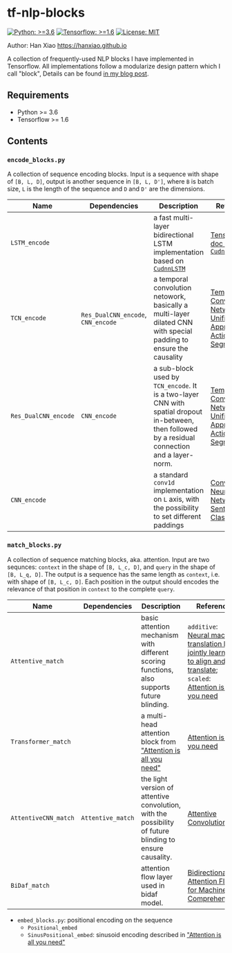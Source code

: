 # tf-nlp-blocks
[![Python: >=3.6](https://img.shields.io/badge/Python->=3.6-brightgreen.svg)](https://opensource.org/licenses/MIT)    [![Tensorflow: >=1.6](https://img.shields.io/badge/Tensorflow->=1.6-brightgreen.svg)](https://opensource.org/licenses/MIT)  [![License: MIT](https://img.shields.io/badge/License-MIT-yellow.svg)](https://opensource.org/licenses/MIT)


Author: Han Xiao https://hanxiao.github.io




A collection of frequently-used NLP blocks I have implemented in Tensorflow. All implementations follow a modularize design pattern which I call "block", Details can be found [in my blog post](https://hanxiao.github.io/2018/06/25/4-Encoding-Blocks-You-Need-to-Know-Besides-LSTM-RNN-in-Tensorflow/).

## Requirements

- Python >= 3.6
- Tensorflow >= 1.6

## Contents

### `encode_blocks.py`
A collection of sequence encoding blocks. Input is a sequence with shape of `[B, L, D]`, output is another sequence in `[B, L, D']`, where `B` is batch size, `L` is the length of the sequence and `D` and `D'` are the dimensions.

| Name  | Dependencies| Description | Reference |
| --- | --- |--- |--- |
| `LSTM_encode`| | a fast multi-layer bidirectional LSTM implementation based on [`CudnnLSTM`](https://www.tensorflow.org/api_docs/python/tf/contrib/cudnn_rnn/CudnnLSTM#call) | [Tensorflow doc on `CudnnLSTM`](https://www.tensorflow.org/api_docs/python/tf/contrib/cudnn_rnn/CudnnLSTM#call)|
| `TCN_encode` | `Res_DualCNN_encode`, `CNN_encode`| a temporal convolution netowork, basically a multi-layer dilated CNN with special padding to ensure the causality| [Temporal Convolutional Networks: A Unified Approach to Action Segmentation](https://arxiv.org/abs/1608.08242)|
| `Res_DualCNN_encode` |`CNN_encode`| a sub-block used by `TCN_encode`. It is a two-layer CNN with spatial dropout in-between, then followed by a residual connection and a layer-norm.| [Temporal Convolutional Networks: A Unified Approach to Action Segmentation](https://arxiv.org/abs/1608.08242)|
| `CNN_encode` | | a standard `conv1d` implementation on `L` axis, with the possibility to set different paddings | [Convolutional Neural Networks for Sentence Classification](https://arxiv.org/abs/1408.5882)|

### `match_blocks.py`
A collection of sequence matching blocks, aka. attention. Input are two sequnces: `context` in the shape of `[B, L_c, D]`, and `query` in the shape of `[B, L_q, D]`. The output is a sequence has the same length as `context`, i.e. with shape of `[B, L_c, D]`. Each position in the output should encodes the relevance of that position in `context` to the complete `query`.

| Name  | Dependencies | Description | Reference |
| --- | --- |--- |--- |
|`Attentive_match`| |basic attention mechanism with different scoring functions, also supports future blinding.| `additive`: [Neural machine translation by jointly learning to align and translate](https://arxiv.org/abs/1409.0473); `scaled`: [Attention is all you need](https://arxiv.org/pdf/1706.03762.pdf)| 
|`Transformer_match`| |a multi-head attention block from ["Attention is all you need"](https://arxiv.org/pdf/1706.03762.pdf)| [Attention is all you need](https://arxiv.org/pdf/1706.03762.pdf)|
|`AttentiveCNN_match`| `Attentive_match`|the light version of attentive convolution, with the possibility of future blinding to ensure causality. | [Attentive Convolution](https://arxiv.org/pdf/1710.00519)
|`BiDaf_match`| |attention flow layer used in bidaf model. | [Bidirectional Attention Flow for Machine Comprehension](https://arxiv.org/abs/1611.01603)

- `embed_blocks.py`: positional encoding on the sequence
    - `Positional_embed`
    - `SinusPositional_embed`: sinusoid encoding described in ["Attention is all you need"](https://arxiv.org/pdf/1706.03762.pdf)
    